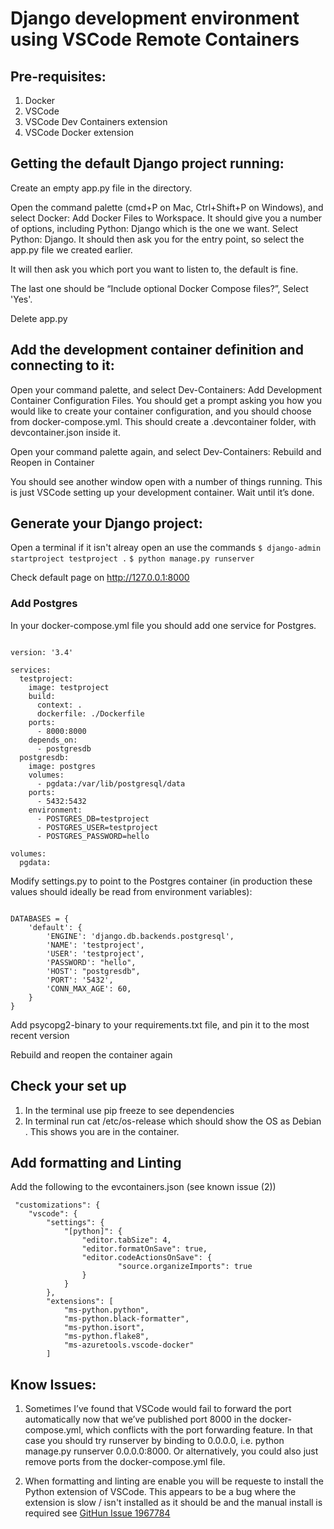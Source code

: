 # Django development environment using VSCode Remote Containers

## Pre-requisites:

1. Docker 
2. VSCode
3. VSCode Dev Containers extension
4. VSCode Docker extension

## Getting the default Django project running:

Create an empty app.py file in the directory. 

Open the command palette (cmd+P on Mac, Ctrl+Shift+P on Windows), and select Docker: Add Docker Files to Workspace. It should give you a number of options, including Python: Django which is the one we want. Select Python: Django. It should then ask you for the entry point, so select the app.py file we created earlier.

It will then ask you which port you want to listen to, the default is fine.

The last one should be “Include optional Docker Compose files?”, Select 'Yes'.

Delete app.py

## Add the development container definition and connecting to it:

Open your command palette, and select Dev-Containers: Add Development Container Configuration Files. You should get a prompt asking you how you would like to create your container configuration, and you should choose from docker-compose.yml. This should create a .devcontainer folder, with devcontainer.json inside it.

Open your command palette again, and select Dev-Containers: Rebuild and Reopen in Container

You should see another window open with a number of things running. This is just VSCode setting up your development container. Wait until it’s done.

## Generate your Django project:

Open a terminal if it isn't alreay open an use the commands 
``` $ django-admin startproject testproject . ```
``` $ python manage.py runserver ```

Check default page on http://127.0.0.1:8000

### Add Postgres

In your docker-compose.yml file you should add one service for Postgres. 
```

version: '3.4'

services:
  testproject:
    image: testproject
    build:
      context: .
      dockerfile: ./Dockerfile
    ports:
      - 8000:8000
    depends_on:
      - postgresdb
  postgresdb:
    image: postgres
    volumes:
      - pgdata:/var/lib/postgresql/data
    ports:
      - 5432:5432
    environment:
      - POSTGRES_DB=testproject
      - POSTGRES_USER=testproject
      - POSTGRES_PASSWORD=hello

volumes:
  pgdata:

```

Modify settings.py to point to the Postgres container (in production these values should ideally be read from environment variables):

```

DATABASES = {
    'default': {
        'ENGINE': 'django.db.backends.postgresql',
        'NAME': 'testproject',
        'USER': 'testproject',
        'PASSWORD': "hello",
        'HOST': "postgresdb",
        'PORT': '5432',
        'CONN_MAX_AGE': 60,
    }
}

```

Add psycopg2-binary to your requirements.txt file, and pin it to the most recent version

Rebuild and reopen the container again

## Check your set up 

1. In the terminal use pip freeze to see dependencies
2. In terminal run cat /etc/os-release  which should show the OS as Debian  . This shows you are in the container.

## Add formatting and Linting

Add the following to the evcontainers.json (see known issue (2))

	 "customizations": {
		"vscode": {
			"settings": {
				"[python]": {
					"editor.tabSize": 4,
					"editor.formatOnSave": true,
					"editor.codeActionsOnSave": {
							"source.organizeImports": true
					}
				}
			},
			"extensions": [
				"ms-python.python",
				"ms-python.black-formatter",
				"ms-python.isort",
				"ms-python.flake8",
				"ms-azuretools.vscode-docker"
			]

   
## Know Issues:

1. Sometimes I’ve found that VSCode would fail to forward the port automatically now that we’ve published port 8000 in the docker-compose.yml, which conflicts with the port forwarding feature. In that case you should try runserver by binding to 0.0.0.0, i.e. python manage.py runserver 0.0.0.0:8000. Or alternatively, you could also just remove ports from the docker-compose.yml file.

2. When formatting and linting are enable you will be requeste to install the Python extension of VSCode. This appears to be a bug where the extension is slow / isn't installed as it should be and the manual install is required see [GitHun Issue 1967784](https://github.com/microsoft/vscode/issues/196794)
   
   




